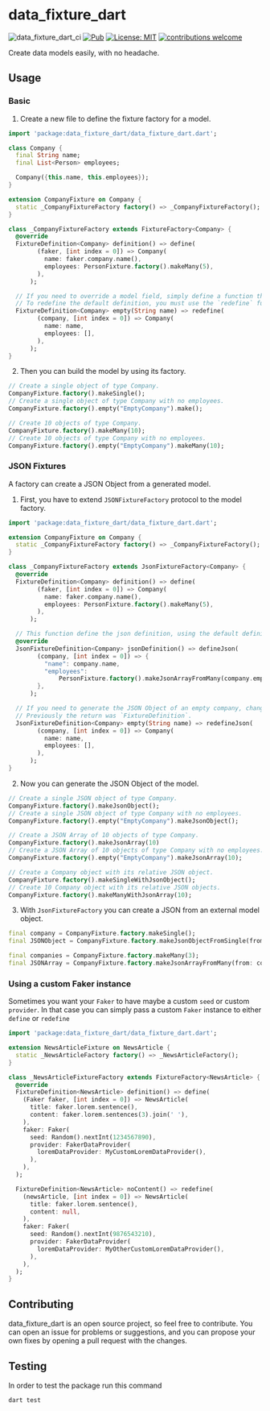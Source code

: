 # data_fixture_dart

![data_fixture_dart_ci](https://github.com/MyLittleSuite/data_fixture_dart/workflows/Dart%20CI/badge.svg)
[![Pub](https://img.shields.io/pub/v/data_fixture_dart.svg)](https://pub.dev/packages/data_fixture_dart)
[![License: MIT](https://img.shields.io/badge/license-MIT-purple.svg)](https://opensource.org/licenses/MIT)
[![contributions welcome](https://img.shields.io/badge/contributions-welcome-brightgreen.svg?style=flat)](https://github.com/dwyl/esta/issues)

Create data models easily, with no headache.

## Usage

### Basic
1. Create a new file to define the fixture factory for a model.
```dart
import 'package:data_fixture_dart/data_fixture_dart.dart';

class Company {
  final String name;
  final List<Person> employees;

  Company({this.name, this.employees});
}

extension CompanyFixture on Company {
  static _CompanyFixtureFactory factory() => _CompanyFixtureFactory();
}

class _CompanyFixtureFactory extends FixtureFactory<Company> {
  @override
  FixtureDefinition<Company> definition() => define(
        (faker, [int index = 0]) => Company(
          name: faker.company.name(),
          employees: PersonFixture.factory().makeMany(5),
        ),
      );

  // If you need to override a model field, simply define a function that returns a `FixtureDefinition`.
  // To redefine the default definition, you must use the `redefine` function.
  FixtureDefinition<Company> empty(String name) => redefine(
        (company, [int index = 0]) => Company(
          name: name,
          employees: [],
        ),
      );
}
```

2. Then you can build the model by using its factory.
```dart
// Create a single object of type Company.
CompanyFixture.factory().makeSingle();
// Create a single object of type Company with no employees.
CompanyFixture.factory().empty("EmptyCompany").make();

// Create 10 objects of type Company.
CompanyFixture.factory().makeMany(10);
// Create 10 objects of type Company with no employees.
CompanyFixture.factory().empty("EmptyCompany").makeMany(10);
```

### JSON Fixtures
A factory can create a JSON Object from a generated model.
1. First, you have to extend `JSONFixtureFactory` protocol to the model factory.
```dart
import 'package:data_fixture_dart/data_fixture_dart.dart';

extension CompanyFixture on Company {
  static _CompanyFixtureFactory factory() => _CompanyFixtureFactory();
}

class _CompanyFixtureFactory extends JsonFixtureFactory<Company> {
  @override
  FixtureDefinition<Company> definition() => define(
        (faker, [int index = 0]) => Company(
          name: faker.company.name(),
          employees: PersonFixture.factory().makeMany(5),
        ),
      );

  // This function define the json definition, using the default definition (function `definition()`).
  @override
  JsonFixtureDefinition<Company> jsonDefinition() => defineJson(
        (company, [int index = 0]) => {
          "name": company.name,
          "employees":
              PersonFixture.factory().makeJsonArrayFromMany(company.employees),
        },
      );

  // If you need to generate the JSON Object of an empty company, change the return type to `JSONFixtureDefinition`
  // Previously the return was `FixtureDefinition`.
  JsonFixtureDefinition<Company> empty(String name) => redefineJson(
        (company, [int index = 0]) => Company(
          name: name,
          employees: [],
        ),
      );
}
```

2. Now you can generate the JSON Object of the model.
```dart
// Create a single JSON object of type Company.
CompanyFixture.factory().makeJsonObject();
// Create a single JSON object of type Company with no employees.
CompanyFixture.factory().empty("EmptyCompany").makeJsonObject();

// Create a JSON Array of 10 objects of type Company.
CompanyFixture.factory().makeJsonArray(10)
// Create a JSON Array of 10 objects of type Company with no employees.
CompanyFixture.factory().empty("EmptyCompany").makeJsonArray(10);

// Create a Company object with its relative JSON object.
CompanyFixture.factory().makeSingleWithJsonObject();
// Create 10 Company object with its relative JSON objects.
CompanyFixture.factory().makeManyWithJsonArray(10);
```

3. With `JsonFixtureFactory` you can create a JSON from an external model object.
```dart
final company = CompanyFixture.factory.makeSingle();
final JSONObject = CompanyFixture.factory.makeJsonObjectFromSingle(from: company);

final companies = CompanyFixture.factory.makeMany(3);
final JSONArray = CompanyFixture.factory.makeJsonArrayFromMany(from: companies);
```

### Using a custom Faker instance

Sometimes you want your `Faker` to have maybe a custom `seed` or custom `provider`.
In that case you can simply pass a custom `Faker` instance to either `define` or `redefine`
```dart
import 'package:data_fixture_dart/data_fixture_dart.dart';

extension NewsArticleFixture on NewsArticle {
  static _NewsArticleFactory factory() => _NewsArticleFactory();
}

class _NewsArticleFixtureFactory extends FixtureFactory<NewsArticle> {
  @override
  FixtureDefinition<NewsArticle> definition() => define(
    (Faker faker, [int index = 0]) => NewsArticle(
      title: faker.lorem.sentence(),
      content: faker.lorem.sentences(3).join(' '),
    ),
    faker: Faker(
      seed: Random().nextInt(1234567890),
      provider: FakerDataProvider(
        loremDataProvider: MyCustomLoremDataProvider(),
      ),
    ),
  );

  FixtureDefinition<NewsArticle> noContent() => redefine(
    (newsArticle, [int index = 0]) => NewsArticle(
      title: faker.lorem.sentence(),
      content: null,
    ),
    faker: Faker(
      seed: Random().nextInt(9876543210),
      provider: FakerDataProvider(
        loremDataProvider: MyOtherCustomLoremDataProvider(),
      ),
    ),
  );
}
```

## Contributing
data_fixture_dart is an open source project, so feel free to contribute.
You can open an issue for problems or suggestions, and you can propose your own fixes by opening a pull request with the changes.

## Testing
In order to test the package run this command

```shell
dart test
```
